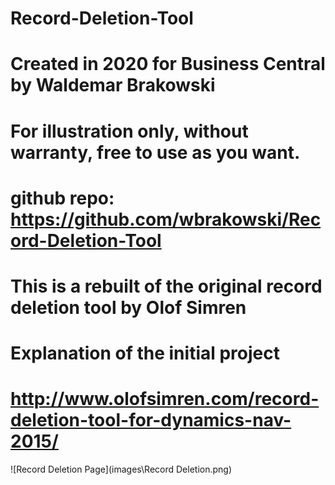 # Record-Deletion-Tool

# Created in 2020 for Business Central by Waldemar Brakowski
# For illustration only, without warranty, free to use as you want.
# github repo: https://github.com/wbrakowski/Record-Deletion-Tool

# This is a rebuilt of the original record deletion tool by Olof Simren
# Explanation of the initial project
# http://www.olofsimren.com/record-deletion-tool-for-dynamics-nav-2015/

![Record Deletion Page](images\Record Deletion.png)
